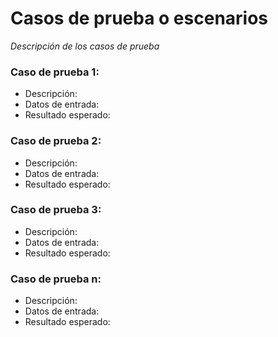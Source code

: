 # Casos de prueba o escenarios

*Descripción de los casos de prueba*

### Caso de prueba 1: 

- Descripción: 
- Datos de entrada: 
- Resultado esperado:


### Caso de prueba 2: 

- Descripción: 
- Datos de entrada: 
- Resultado esperado: 


### Caso de prueba 3: 

- Descripción: 
- Datos de entrada: 
- Resultado esperado: 

### Caso de prueba n: 

- Descripción: 
- Datos de entrada: 
- Resultado esperado: 


